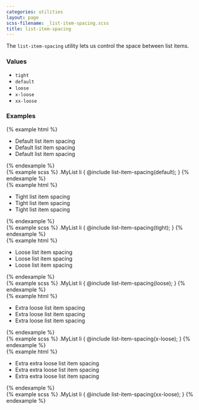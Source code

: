```yaml
---
categories: utilities
layout: page
scss-filename: _list-item-spacing.scss
title: list-item-spacing
---
```

The `list-item-spacing` utility lets us control the space between list items.

### Values
* `tight`
* `default`
* `loose`
* `x-loose`
* `xx-loose`

### Examples

<div class="DocsExample DocsExample--grouped DocsExample--labelUtilityClasses">
{% example html %}
<ul class="u-list-item-spacing--default">
  <li>Default list item spacing</li>
  <li>Default list item spacing</li>
  <li>Default list item spacing</li>
</ul>
{% endexample %}
</div>

<div class="DocsExample DocsExample--labelMixins DocsExample--renderHidden">
{% example scss %}
.MyList li {
  @include list-item-spacing(default);
}
{% endexample %}
</div>


<div class="DocsExample DocsExample--grouped DocsExample--labelUtilityClasses">
{% example html %}
<ul class="u-list-item-spacing--tight">
  <li>Tight list item spacing</li>
  <li>Tight list item spacing</li>
  <li>Tight list item spacing</li>
</ul>
{% endexample %}
</div>

<div class="DocsExample DocsExample--labelMixins DocsExample--renderHidden">
{% example scss %}
.MyList li {
  @include list-item-spacing(tight);
}
{% endexample %}
</div>


<div class="DocsExample DocsExample--grouped DocsExample--labelUtilityClasses">
{% example html %}
<ul class="u-list-item-spacing--loose">
  <li>Loose list item spacing</li>
  <li>Loose list item spacing</li>
  <li>Loose list item spacing</li>
</ul>
{% endexample %}
</div>

<div class="DocsExample DocsExample--labelMixins DocsExample--renderHidden">
{% example scss %}
.MyList li {
  @include list-item-spacing(loose);
}
{% endexample %}
</div>


<div class="DocsExample DocsExample--grouped DocsExample--labelUtilityClasses">
{% example html %}
<ul class="u-list-item-spacing--x-loose">
  <li>Extra loose list item spacing</li>
  <li>Extra loose list item spacing</li>
  <li>Extra loose list item spacing</li>
</ul>
{% endexample %}
</div>

<div class="DocsExample DocsExample--labelMixins DocsExample--renderHidden">
{% example scss %}
.MyList li {
  @include list-item-spacing(x-loose);
}
{% endexample %}
</div>


<div class="DocsExample DocsExample--grouped DocsExample--labelUtilityClasses">
{% example html %}
<ul class="u-list-item-spacing--xx-loose">
  <li>Extra extra loose list item spacing</li>
  <li>Extra extra loose list item spacing</li>
  <li>Extra extra loose list item spacing</li>
</ul>
{% endexample %}
</div>

<div class="DocsExample DocsExample--labelMixins DocsExample--renderHidden">
{% example scss %}
.MyList li {
  @include list-item-spacing(xx-loose);
}
{% endexample %}
</div>
